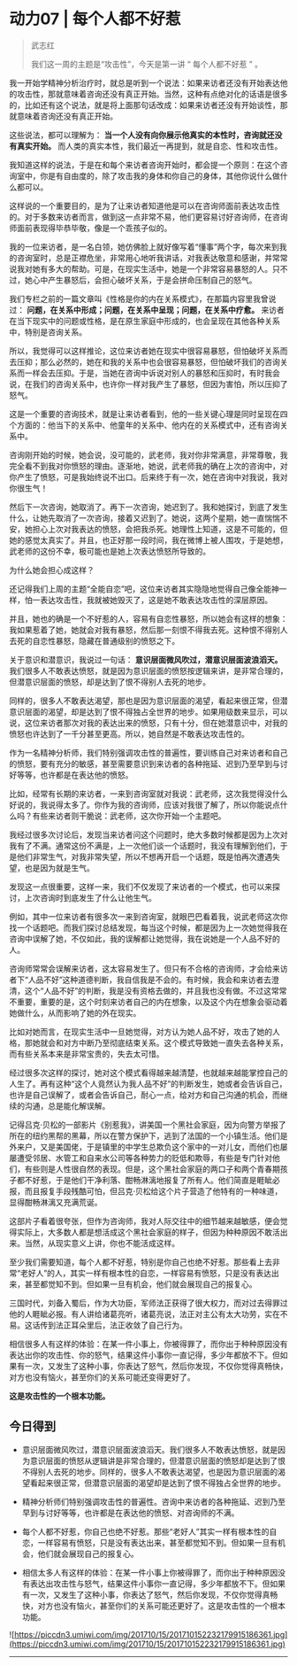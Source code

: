 # 动力07 | 每个人都不好惹

> 武志红
> 
> 我们这一周的主题是“攻击性”，今天是第一讲 “ 每个人都不好惹 ” 。

我一开始学精神分析治疗时，就总是听到一个说法：如果来访者还没有开始表达他的攻击性，那就意味着咨询还没有真正开始。当然，这种有点绝对化的话语是很多的，比如还有这个说法，就是将上面那句话改成：如果来访者还没有开始谈性，那就意味着咨询还没有真正开始。

这些说法，都可以理解为： **当一个人没有向你展示他真实的本性时，咨询就还没有真实开始。** 而人类的真实本性，我们最近一再提到，就是自恋、性和攻击性。

我知道这样的说法，于是在和每个来访者咨询开始时，都会提一个原则：在这个咨询室中，你是有自由度的，除了攻击我的身体和你自己的身体，其他你说什么做什么都可以。

这样说的一个重要目的，是为了让来访者知道他是可以在咨询师面前表达攻击性的。对于多数来访者而言，做到这一点非常不易，他们更容易讨好咨询师，在咨询师面前表现得毕恭毕敬，像是一个乖孩子似的。

我的一位来访者，是一名白领，她仿佛脸上就好像写着“懂事”两个字，每次来到我的咨询室时，总是正襟危坐，非常用心地听我讲话，对我表达敬意和感谢，并常常说我对她有多大的帮助。可是，在现实生活中，她是一个非常容易暴怒的人。只不过，她心中产生暴怒后，会担心破坏关系，于是会拼命压制自己的怒气。

我们专栏之前的一篇文章叫《性格是你的内在关系模式》，在那篇内容里我曾说过： **问题，在关系中形成；问题，在关系中呈现；问题，在关系中疗愈。** 来访者在当下现实中的问题或性格，是在原生家庭中形成的，也会呈现在其他各种关系中，特别是咨询关系。

所以，我觉得可以这样推论，这位来访者她在现实中很容易暴怒，但怕破坏关系而去压抑；那么必然的，她在和我的关系中也会很容易暴怒，但怕破坏我们的咨询关系而一样会去压抑。于是，当她在咨询中诉说对别人的暴怒和压抑时，有时我会说，在我们的咨询关系中，也许你一样对我产生了暴怒，但因为害怕，所以压抑了怒气。

这是一个重要的咨询技术，就是让来访者看到，他的一些关键心理是同时呈现在四个方面的：他当下的关系中、他童年的关系中、他内在的关系模式中，还有咨询关系中。

咨询刚开始的时候，她会说，没可能的，武老师，我对你非常满意，非常尊敬，我完全看不到我对你愤怒的理由。逐渐地，她说，武老师我的确在上次的咨询中，对你产生了愤怒，可是我始终说不出口。后来终于有一次，她在咨询中对我说，我对你很生气！

然后下一次咨询，她取消了。再下一次咨询，她迟到了。我和她探讨，到底了发生什么，让她先取消了一次咨询，接着又迟到了。她说，这两个星期，她一直惴惴不安，她担心上次对我表达的愤怒，会把我杀死。她理性上知道，这是不可能的，但她的感觉太真实了。并且，也正好那一段时间，我在微博上被人围攻，于是她想，武老师的这份不幸，极可能也是她上次表达愤怒所导致的。

为什么她会担心成这样？

还记得我们上周的主题“全能自恋”吧，这位来访者其实隐隐地觉得自己像全能神一样，怕一表达攻击性，我就被她毁灭了，这是她不敢表达攻击性的深层原因。

并且，她也的确是一个不好惹的人，容易有自恋性暴怒，所以她会有这样的想象：我如果惹着了她，她就会对我有暴怒，然后那一刻恨不得我去死。这种恨不得别人去死的自恋性暴怒，隐藏在普通级别的愤怒之下。

关于意识和潜意识，我说过一句话： **意识层面微风吹过，潜意识层面波浪滔天。** 我们很多人不敢表达愤怒，就是因为意识层面的愤怒按逻辑来讲，是非常合理的，但潜意识层面的愤怒，却是达到了恨不得别人去死的地步。

同样的，很多人不敢表达渴望，那也是因为意识层面的渴望，看起来很正常，但潜意识层面的渴望，却是达到了恨不得独占全世界的地步。如果用级数来显示，可以说，这位来访者那次对我的表达出来的愤怒，只有十分，但在她潜意识中，对我的愤怒也许达到了一千分甚至更高。所以，她自然是不敢表达攻击性的。

作为一名精神分析师，我们特别强调攻击性的普遍性，要训练自己对来访者和自己的愤怒，要有充分的敏感，甚至需要意识到来访者的各种拖延、迟到乃至早到与讨好等等，也许都是在表达他的愤怒。

比如，经常有长期的来访者，一来到咨询室就对我说：武老师，这次我觉得没什么好说的，我说得太多了。你作为我的咨询师，应该对我很了解了，所以你能说点什么吗？有些来访者则干脆说：武老师，这次你开始一个主题吧。

我经过很多次讨论后，发现当来访者问这个问题时，绝大多数时候都是因为上次对我有了不满。通常这份不满是，上一次他们谈一个话题时，我没有理解到他们，于是他们非常生气，对我非常失望，所以不想再开启一个话题，既是怕再次遭遇失望，也是因为就是生气。

发现这一点很重要，这样一来，我们不仅发现了来访者的一个模式，也可以来探讨，上次咨询时到底发生了什么让他生气。

例如，其中一位来访者有很多次一来到咨询室，就眼巴巴看着我，说武老师这次你找一个话题吧。而我们探讨总结发现，每当这个时候，都是因为上一次她觉得我在咨询中误解了她，不仅如此，我的误解都让她觉得，我在说她是一个人品不好的人。

咨询师常常会误解来访者，这太容易发生了。但只有不合格的咨询师，才会给来访者下“人品不好”这种道德判断，我自信我是不会的。有时候，我会和来访者去澄清，这个“人品不好”的判断，我是没有资格去做的，并且我也没有做。不过这常常不重要，重要的是，这个时刻来访者自己的内在想象，以及这个内在想象会驱动着她做什么，从而影响了她的外在现实。

比如对她而言，在现实生活中一旦她觉得，对方认为她人品不好，攻击了她的人格，那她就会和对方中断乃至彻底结束关系。这个模式导致她一直失去各种关系，而有些关系本来是非常宝贵的，失去太可惜。

经过很多次这样的探讨，她对这个模式看得越来越清楚，也就越来越能掌控自己的人生了。再有这种“这个人竟然认为我人品不好”的判断发生，她或者会告诉自己，也许是自己误解了，或者会告诉自己，耐心一点，给对方和自己沟通的机会，而继续的沟通，总是能化解误解。

记得吕克·贝松的一部影片《别惹我》，讲美国一个黑社会家庭，因为向警方举报了所在的纽约黑帮的黑幕，所以在警方保护下，逃到了法国的一个小镇生活。他们是外来户，又是美国佬，于是镇里的中学生总欺负这个家中的一对儿女，而他们也屡屡遭受邻居、水管工和自来水公司等各种势力的贬低和欺辱，有些是专门针对他们，有些则是人性很自然的表现。但是，这个黑社会家庭的两口子和两个青春期孩子都不好惹，于是他们干净利落、酣畅淋漓地报复了所有人。他们简直是睚眦必报，而且报复手段残酷可怕，但吕克·贝松给这个片子营造了他特有的一种味道，显得酣畅淋漓又充满荒诞。

这部片子看着很夸张，但作为咨询师，我对人际交往中的细节越来越敏感，便会觉得实际上，大多数人都是想活成这个黑社会家庭的样子，但因为种种原因不敢活出来。当然，从现实意义上讲，你也不能活成这样。

至少我们需要知道，每个人都不好惹，特别是你自己也绝不好惹。那些看上去非常“老好人”的人，其实一样有根本性的自恋，一样容易有愤怒，只是没有表达出来，甚至都觉知不到。但如果一旦有机会，他们就会展现自己的报复心。

三国时代，刘备入蜀后，作为大功臣，军师法正获得了很大权力，而对过去得罪过他的人睚眦必报。有人讲给诸葛亮听，诸葛亮说，法正对主公有太大功劳，实在不易。这话传到法正耳朵里后，法正收敛了自己行为。

相信很多人有这样的体验：在某一件小事上，你被得罪了，而你出于种种原因没有表达出你的攻击性、你的怒气，结果这件小事你一直记得，多少年都放不下。但如果有一次，又发生了这种小事，你表达了怒气，然后你发现，不仅你觉得真畅快，对方也没有恼火，甚至你们的关系可能还变得更好了。

 **这是攻击性的一个根本功能。**

## 今日得到

* 意识层面微风吹过，潜意识层面波浪滔天。我们很多人不敢表达愤怒，就是因为意识层面的愤怒从逻辑讲是非常合理的，但潜意识层面的愤怒却是达到了恨不得别人去死的地步。同样的，很多人不敢表达渴望，也是因为意识层面的渴望看起来很正常，但潜意识层面的渴望却是达到了恨不得独占全世界的地步。

* 精神分析师们特别强调攻击性的普遍性。咨询中来访者的各种拖延、迟到乃至早到与讨好等等，也许都是在表达他的愤怒、对咨询师的不满。

* 每个人都不好惹，你自己也绝不好惹。那些“老好人”其实一样有根本性的自恋，一样容易有愤怒，只是没有表达出来，甚至都觉知不到。但如果一旦有机会，他们就会展现自己的报复心。

* 相信太多人有这样的体验：在某一件小事上你被得罪了，而你出于种种原因没有表达出攻击性与怒气，结果这件小事你一直记得，多少年都放不下。但如果有一次，又发生了这种小事，你表达了怒气，然后你发现，不仅你觉得真畅快，对方也没有恼火，甚至你们的关系可能还更好了。这是攻击性的一个根本功能。

![https://piccdn3.umiwi.com/img/201710/15/201710152232179915186361.jpg](https://piccdn3.umiwi.com/img/201710/15/201710152232179915186361.jpg)

---
